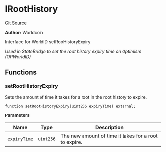 # IRootHistory
[Git Source](https://github.com/SwineCoder101/world-id-state-bridge/blob/da63ea15118c125576858d5f20d9bfdd91cb337f/src/interfaces/IRootHistory.sol)

**Author:**
Worldcoin

Interface for WorldID setRooHistoryExpiry

*Used in StateBridge to set the root history expiry time on Optimism (OPWorldID)*


## Functions
### setRootHistoryExpiry

Sets the amount of time it takes for a root in the root history to expire.


```solidity
function setRootHistoryExpiry(uint256 expiryTime) external;
```
**Parameters**

|Name|Type|Description|
|----|----|-----------|
|`expiryTime`|`uint256`|The new amount of time it takes for a root to expire.|


